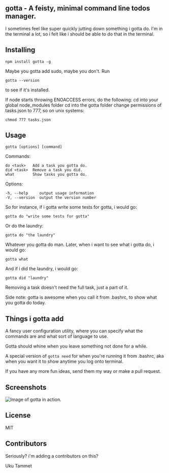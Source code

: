 gotta - A feisty, minimal command line todos manager.
-----------------------------------------------------

I sometimes feel like super quickly jutting down something i gotta do.
I'm in the terminal a lot, so i felt like i should be able to do that
in the terminal.

Installing
----------
```
npm install gotta -g
```
Maybe you gotta add sudo, maybe you don't.
Run
```
gotta --version
```
to see if it's installed.

If node starts throwing ENOACCESS errors, do the following:
cd into your global node_modules folder
cd into the gotta folder
change permissions of tasks.json to 777, so on unix systems:
```
chmod 777 tasks.json
```

Usage
-----
```
gotta [options] [command]
```
Commands:
```
do <task>   Add a task you gotta do.
did <task>  Remove a task you did.
what        Show tasks you gotta do.
```
Options:
```
-h, --help     output usage information
-V, --version  output the version number
```
So for instance, if i gotta write some tests for gotta, i would go:
```
gotta do "write some tests for gotta"
```
Or do the laundry:
```
gotta do "the laundry"
```
Whatever you gotta do man.
Later, when i want to see what i gotta do, i would go:
```
gotta what
```
And if i did the laundry, i would go:
```
gotta did "laundry"
```
Removing a task doesn't need the full task, just a part of it.

Side note: gotta is awesome when you call it from .bashrc, to show what
you gotta do today.

Things i gotta add
------------------
A fancy user configuration utility, where you can specify what the commands
are and what sort of language to use.

Gotta should whine when you leave something not done for a while.

A special version of `gotta need` for when you're running it from .bashrc, 
aka when you want it to show anytime you log onto terminal.

If you have any more fun ideas, send them my way or make a pull request.

Screenshots
-----------
![Image of gotta in action.](http://i.imgur.com/c05bRGv.png)

License
-------
MIT

Contributors
------------
Seriously? i'm adding a contributors on this?

Uku Tammet